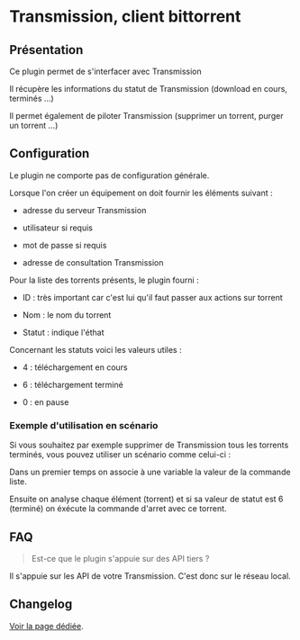 # Transmission, client bittorrent

## Présentation

Ce plugin permet de s'interfacer avec Transmission

Il récupère les informations du statut de Transmission (download en cours, terminés ...)

Il permet également de piloter Transmission (supprimer un torrent, purger un torrent ...)

## Configuration

Le plugin ne comporte pas de configuration générale.

Lorsque l'on créer un équipement on doit fournir les éléments suivant :

  * adresse du serveur Transmission

  * utilisateur si requis

  * mot de passe si requis

  * adresse de consultation Transmission

Pour la liste des torrents présents, le plugin fourni :

  * ID : très important car c'est lui qu'il faut passer aux actions sur torrent

  * Nom : le nom du torrent

  * Statut : indique l'éthat

Concernant les statuts voici les valeurs utiles :

  * 4 : téléchargement en cours

  * 6 : téléchargement terminé

  * 0 : en pause

### Exemple d'utilisation en scénario

Si vous souhaitez par exemple supprimer de Transmission tous les torrents terminés, vous pouvez utiliser un scénario comme celui-ci :

Dans un premier temps on associe à une variable la valeur de la commande liste.

Ensuite on analyse chaque élément (torrent) et si sa valeur de statut est 6 (terminé) on éxécute la commande d'arret avec ce torrent.


## FAQ

> Est-ce que le plugin s'appuie sur des API tiers ?

Il s'appuie sur les API de votre Transmission. C'est donc sur le réseau local.

## Changelog

[Voir la page dédiée](changelog.md).
